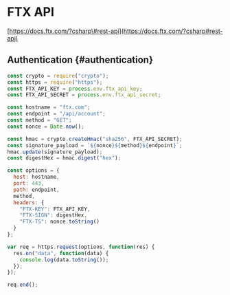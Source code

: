 # FTX API

[https://docs.ftx.com/?csharp\#rest-api](https://docs.ftx.com/?csharp#rest-api)

## Authentication {#authentication}

```js
const crypto = require("crypto");
const https = require("https");
const FTX_API_KEY = process.env.ftx_api_key;
const FTX_API_SECRET = process.env.ftx_api_secret;

const hostname = "ftx.com";
const endpoint = "/api/account";
const method = "GET";
const nonce = Date.now();

const hmac = crypto.createHmac("sha256", FTX_API_SECRET);
const signature_payload = `${nonce}${method}${endpoint}`;
hmac.update(signature_payload);
const digestHex = hmac.digest("hex");

const options = {
  host: hostname,
  port: 443,
  path: endpoint,
  method,
  headers: {
    "FTX-KEY": FTX_API_KEY,
    "FTX-SIGN": digestHex,
    "FTX-TS": nonce.toString()
  }
};

var req = https.request(options, function(res) {
  res.on("data", function(data) {
    console.log(data.toString());
  });
});

req.end();
```



